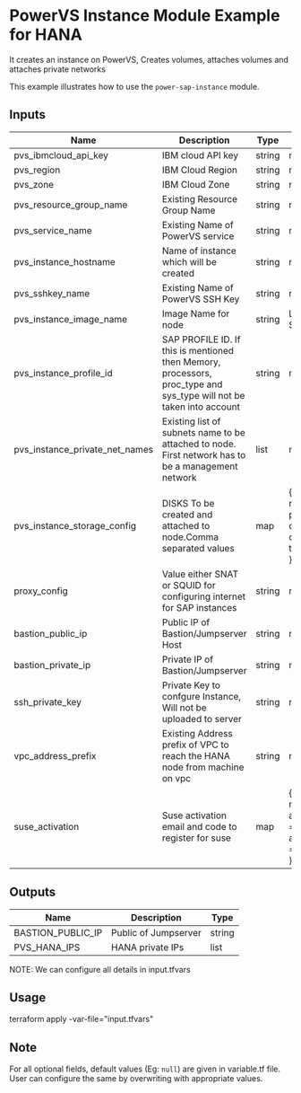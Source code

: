 # PowerVS Instance Module Example for HANA

It creates an instance on PowerVS, Creates volumes, attaches volumes and attaches private networks

This example illustrates how to use the `power-sap-instance` module.

<!-- BEGINNING OF PRE-COMMIT-TERRAFORM DOCS HOOK -->

## Inputs

| Name                              | Description                                           | Type   | Default | Required |
|-----------------------------------|-------------------------------------------------------|--------|---------|----------|
| pvs\_ibmcloud_api_key | IBM cloud API key | string | null | optional |
| pvs\_region | IBM Cloud Region | string | n/a | yes |
| pvs\_zone | IBM Cloud Zone | string | n/a | yes |
| pvs\_resource\_group\_name | Existing Resource Group Name | string | n/a | yes |
| pvs\_service\_name | Existing Name of PowerVS service | string | n/a | yes |
| pvs\_instance\_hostname | Name of instance which will be created | string | n/a | yes |
| pvs\_sshkey\_name | Existing Name of PowerVS SSH Key | string | n/a | yes |
| pvs\_instance\_image\_name | Image Name for node | string | Linux-SUSE-SAP-12-4 | yes |
| pvs\_instance\_profile\_id | SAP PROFILE ID. If this is mentioned then Memory, processors, proc_type and sys_type will not be taken into account | string | n/a | yes |
| pvs\_instance\_private\_net\_names | Existing list of subnets name to be attached to node. First network has to be a management network  | list | n/a | yes |
| pvs\_instance\_storage\_config | DISKS To be created and attached to node.Comma separated values | map | {<br />names = ""<br />paths = ""<br />disks\_size = ""<br />counts = ""<br />tiers  = ""<br />} | yes |
| proxy\_config | Value either SNAT or SQUID for configuring internet for SAP instances | string | n/a | yes |
| bastion\_public\_ip | Public IP of Bastion/Jumpserver Host | string | n/a | yes |
| bastion\_private\_ip | Private IP of Bastion/Jumpserver | string | n/a | yes |
| ssh\_private\_key | Private Key to confgure Instance, Will not be uploaded to server | string | n/a | yes |
| vpc\_address\_prefix | Existing Address prefix of VPC to reach the HANA node from machine on vpc | string | n/a | yes |
| suse\_activation | Suse activation email and code to register for suse | map | {<br />required = false<br />activation\_email = ""<br />activation\_code  = ""<br />} | yes |


## Outputs

| Name                              | Description                                           | Type   |
|-----------------------------------|-------------------------------------------------------|--------|
| BASTION\_PUBLIC\_IP | Public of Jumpserver | string |
| PVS\_HANA\_IPS | HANA private IPs | list |

<!-- END OF PRE-COMMIT-TERRAFORM DOCS HOOK -->

NOTE: We can configure all details in input.tfvars

## Usage

terraform apply -var-file="input.tfvars"

## Note

For all optional fields, default values (Eg: `null`) are given in variable.tf file. User can configure the same by overwriting with appropriate values.